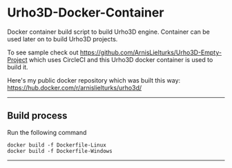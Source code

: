 # Urho3D-Docker-Container
Docker container build script to build Urho3D engine. Container can be used later on to build Urho3D projects. 

To see sample check out https://github.com/ArnisLielturks/Urho3D-Empty-Project which uses CircleCI and this Urho3D docker container is used to build it.

Here's my public docker repository which was built this way: https://hub.docker.com/r/arnislielturks/urho3d/

---

## Build process
Run the following command
```
docker build -f Dockerfile-Linux
docker build -f Dockerfile-Windows
```
---
